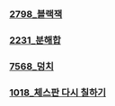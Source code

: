 ### [2798_블랙잭](https://www.acmicpc.net/problem/2798)
### [2231_분해합](https://www.acmicpc.net/problem/2231)
### [7568_덩치](https://www.acmicpc.net/problem/7568)
### [1018_체스판 다시 칠하기](https://www.acmicpc.net/problem/1018)
